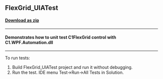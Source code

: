 ## FlexGrid_UIATest
#### [Download as zip](https://downgit.github.io/#/home?url=https://github.com/GrapeCity/ComponentOne-WPF-Samples/tree/master/NET_4.5.2/C1.WPF.Automation/CS/FlexGrid_UIATest)
____
#### Demonstrates how to unit test C1FlexGrid control with C1.WPF.Automation.dll
____
To run tests:

1. Build FlexGrid_UIATest project and run it without debugging.
2. Run the test. IDE menu Test->Run->All Tests in Solution.
